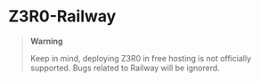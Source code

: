 # Z3R0-Railway

> **Warning**
>
> Keep in mind, deploying Z3R0 in free hosting is not officially supported. Bugs related to Railway will be ignorerd.
